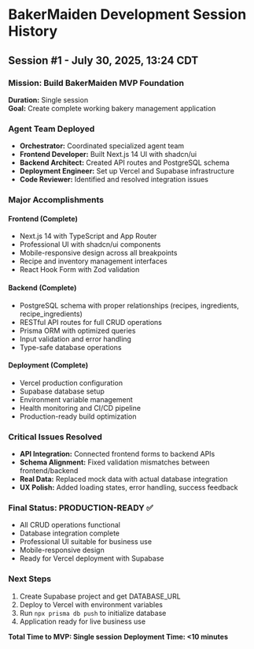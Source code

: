 # BakerMaiden Development Session History

## Session #1 - July 30, 2025, 13:24 CDT

### Mission: Build BakerMaiden MVP Foundation
**Duration:** Single session  
**Goal:** Create complete working bakery management application

### Agent Team Deployed
- **Orchestrator:** Coordinated specialized agent team
- **Frontend Developer:** Built Next.js 14 UI with shadcn/ui
- **Backend Architect:** Created API routes and PostgreSQL schema  
- **Deployment Engineer:** Set up Vercel and Supabase infrastructure
- **Code Reviewer:** Identified and resolved integration issues

### Major Accomplishments

#### Frontend (Complete)
- Next.js 14 with TypeScript and App Router
- Professional UI with shadcn/ui components
- Mobile-responsive design across all breakpoints
- Recipe and inventory management interfaces
- React Hook Form with Zod validation

#### Backend (Complete)
- PostgreSQL schema with proper relationships (recipes, ingredients, recipe_ingredients)
- RESTful API routes for full CRUD operations
- Prisma ORM with optimized queries
- Input validation and error handling
- Type-safe database operations

#### Deployment (Complete)
- Vercel production configuration
- Supabase database setup
- Environment variable management
- Health monitoring and CI/CD pipeline
- Production-ready build optimization

### Critical Issues Resolved
- **API Integration:** Connected frontend forms to backend APIs
- **Schema Alignment:** Fixed validation mismatches between frontend/backend
- **Real Data:** Replaced mock data with actual database integration
- **UX Polish:** Added loading states, error handling, success feedback

### Final Status: PRODUCTION-READY ✅
- All CRUD operations functional
- Database integration complete
- Professional UI suitable for business use
- Mobile-responsive design
- Ready for Vercel deployment with Supabase

### Next Steps
1. Create Supabase project and get DATABASE_URL
2. Deploy to Vercel with environment variables
3. Run `npx prisma db push` to initialize database
4. Application ready for live business use

**Total Time to MVP: Single session**
**Deployment Time: <10 minutes**